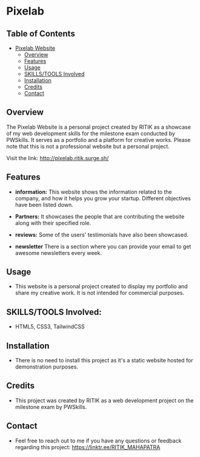 # Pixelab

## Table of Contents
- [Pixelab Website](#pixelab-website)
  - [Overview](#overview)
  - [Features](#features)
  - [Usage](#usage)
  - [SKILLS/TOOLS Involved](#skillstools-involved)
  - [Installation](#installation)
  - [Credits](#credits)
  - [Contact](#contact)

## Overview

The Pixelab Website is a personal project created by RITIK as a showcase of my web development skills for the milestone exam conducted by PWSkills. It serves as a portfolio and a platform for creative works. Please note that this is not a professional website but a personal project.

Visit the link: http://pixelab.ritik.surge.sh/

## Features
- **information:** This website shows the information related to the company, and how it helps you grow your startup. Different objectives have been listed down.

- **Partners:** It showcases the people that are contributing the website along with their specified role.

- **reviews:** Some of the users' testimonials have also been showcased.

- **newsletter** There is a section where you can provide your email to get awesome newsletters every week.

## Usage

- This website is a personal project created to display my portfolio and share my creative work. It is not intended for commercial purposes.

## SKILLS/TOOLS Involved:

- HTML5, CSS3, TailwindCSS

## Installation

- There is no need to install this project as it's a static website hosted for demonstration purposes.

## Credits

- This project was created by RITIK as a web development project on the milestone exam by PWSkills.

## Contact

- Feel free to reach out to me if you have any questions or feedback regarding this project: https://linktr.ee/RITIK_MAHAPATRA

